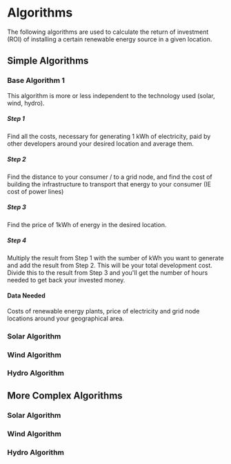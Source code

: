 # Algorithms

The following algorithms are used to calculate the return of investment (ROI) of installing a certain renewable energy source in a given location.

## Simple Algorithms

### Base Algorithm 1

This algorithm is more or less independent to the technology used (solar, wind, hydro).

##### Step 1

Find all the costs, necessary for generating 1 kWh of electricity, paid by other developers around your desired location and average them.

##### Step 2

Find the distance to your consumer / to a grid node, and find the cost of building the infrastructure to transport that energy to your consumer (IE cost of power lines)

##### Step 3

Find the price of 1kWh of energy in the desired location.

##### Step 4

Multiply the result from Step 1 with the sumber of kWh you want to generate and add the result from Step 2. This will be your total development cost.
Divide this to the result from Step 3 and you'll get the number of hours needed to get back your invested money.

#### Data Needed

Costs of renewable energy plants, price of electricity and grid node locations around your geographical area.

### Solar Algorithm
### Wind Algorithm
### Hydro Algorithm

## More Complex Algorithms

### Solar Algorithm
### Wind Algorithm
### Hydro Algorithm

